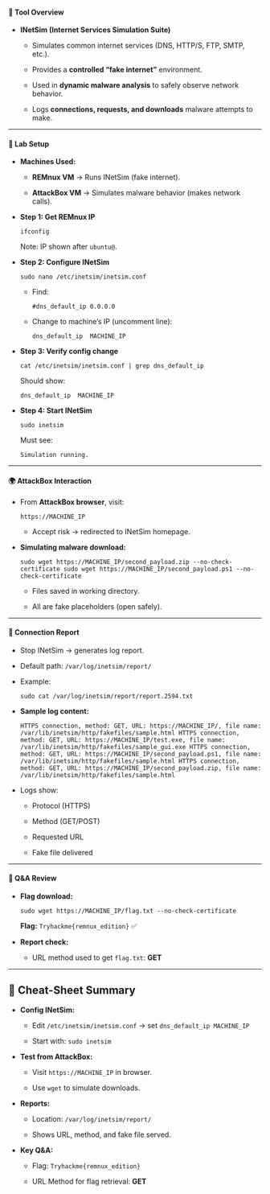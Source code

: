
#### 🔧 Tool Overview

- **INetSim (Internet Services Simulation Suite)**
    
    - Simulates common internet services (DNS, HTTP/S, FTP, SMTP, etc.).
        
    - Provides a **controlled “fake internet”** environment.
        
    - Used in **dynamic malware analysis** to safely observe network behavior.
        
    - Logs **connections, requests, and downloads** malware attempts to make.
        

---

#### 📌 Lab Setup

- **Machines Used:**
    
    - **REMnux VM** → Runs INetSim (fake internet).
        
    - **AttackBox VM** → Simulates malware behavior (makes network calls).
        
- **Step 1: Get REMnux IP**
    
    `ifconfig`
    
    Note: IP shown after `ubuntu@`.
    
- **Step 2: Configure INetSim**
    
    `sudo nano /etc/inetsim/inetsim.conf`
    
    - Find:
        
        `#dns_default_ip 0.0.0.0`
        
    - Change to machine’s IP (uncomment line):
        
        `dns_default_ip  MACHINE_IP`
        
- **Step 3: Verify config change**
    
    `cat /etc/inetsim/inetsim.conf | grep dns_default_ip`
    
    Should show:
    
    `dns_default_ip  MACHINE_IP`
    
- **Step 4: Start INetSim**
    
    `sudo inetsim`
    
    Must see:
    
    `Simulation running.`
    

---

#### 🌍 AttackBox Interaction

- From **AttackBox browser**, visit:
    
    `https://MACHINE_IP`
    
    - Accept risk → redirected to INetSim homepage.
        
- **Simulating malware download:**
    
    `sudo wget https://MACHINE_IP/second_payload.zip --no-check-certificate sudo wget https://MACHINE_IP/second_payload.ps1 --no-check-certificate`
    
    - Files saved in working directory.
        
    - All are fake placeholders (open safely).
        

---

#### 📑 Connection Report

- Stop INetSim → generates log report.
    
- Default path: `/var/log/inetsim/report/`
    
- Example:
    
    `sudo cat /var/log/inetsim/report/report.2594.txt`
    
- **Sample log content:**
    
    `HTTPS connection, method: GET, URL: https://MACHINE_IP/, file name: /var/lib/inetsim/http/fakefiles/sample.html HTTPS connection, method: GET, URL: https://MACHINE_IP/test.exe, file name: /var/lib/inetsim/http/fakefiles/sample_gui.exe HTTPS connection, method: GET, URL: https://MACHINE_IP/second_payload.ps1, file name: /var/lib/inetsim/http/fakefiles/sample.html HTTPS connection, method: GET, URL: https://MACHINE_IP/second_payload.zip, file name: /var/lib/inetsim/http/fakefiles/sample.html`
    
- Logs show:
    
    - Protocol (HTTPS)
        
    - Method (GET/POST)
        
    - Requested URL
        
    - Fake file delivered
        

---

#### 📝 Q&A Review

- **Flag download:**
    
    `sudo wget https://MACHINE_IP/flag.txt --no-check-certificate`
    
    **Flag:** `Tryhackme{remnux_edition}` ✅
    
- **Report check:**
    
    - URL method used to get `flag.txt`: **GET**
        

---

## 🧾 Cheat-Sheet Summary

- **Config INetSim:**
    
    - Edit `/etc/inetsim/inetsim.conf` → set `dns_default_ip MACHINE_IP`
        
    - Start with: `sudo inetsim`
        
- **Test from AttackBox:**
    
    - Visit `https://MACHINE_IP` in browser.
        
    - Use `wget` to simulate downloads.
        
- **Reports:**
    
    - Location: `/var/log/inetsim/report/`
        
    - Shows URL, method, and fake file served.
        
- **Key Q&A:**
    
    - Flag: `Tryhackme{remnux_edition}`
        
    - URL Method for flag retrieval: **GET**
